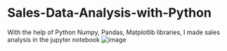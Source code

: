 # Sales-Data-Analysis-with-Python
With the help of Python Numpy, Pandas, Matplotlib libraries, I made sales analysis in the jupyter notebook 
![image](https://user-images.githubusercontent.com/61088535/110894895-eb9d1880-8322-11eb-87dc-3f70940d8203.png)
